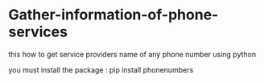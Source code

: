 # Gather-information-of-phone-services
this how to get service providers name of any phone number using python


you must install the package : pip install phonenumbers
